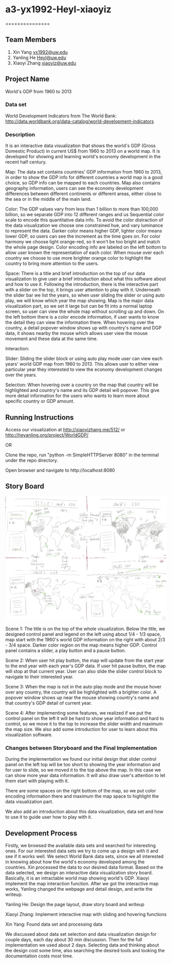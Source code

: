 # a3-yx1992-Heyl-xiaoyiz
===============

## Team Members

1. Xin Yang yx1992@uw.edu
2. Yanling He Heyl@uw.edu
3. Xiaoyi Zhang xiaoyiz@uw.edu

## Project Name

World's GDP from 1960 to 2013

### Data set

World Development Indicators from The World Bank: http://data.worldbank.org/data-catalog/world-development-indicators

### Description

It is an interactive data visualization that shows the world's GDP (Gross Domestic Product) in current US$ from 1960 to 2013 on a world map. It is developed for showing and learning world's economy development in the recent half century. 

Map: The data set contains countries' GDP information from 1960 to 2013, in order to show the GDP info for different countries a world map is a good choice, so GDP info can be mapped to each countries. Map also contains geography information, users can see the economy development differences between different continents or different areas, either close to the sea or in the middle of the main land.

Color: The GDP values vary from less than 1 billion to more than 100,000 billion, so we separate GDP into 12 different ranges and us Sequential color scale to encode this quantitative data info. To avoid the color distraction of the data visualization we choose one constrained hue, and vary luminance to represent the data. Darker color means higher GDP, lighter color means lower GDP, so users can see the increment as the time goes on. For color harmony we choose light orange-red, so it won't be too bright and match the whole page design. Color encoding info are labeled on the left bottom to allow user known the representation of each color. When mouse over each country we choose to use more brighter orange color to highlight the country to bring more attention to the users.

Space: There is a title and brief introduction on the top of our data visualization to give user a brief introduction about what this software about and how to use it. Following the introduction, there is the interactive part with a slider on the top, it brings user attention to play with it. Underneath the slider bar we list the years, so when user sliding the slider or using auto play, we will know which year the map showing. Map is the major data visualization part, so we set it large but can be fit into a normal laptop screen, so user can view the whole map without scrolling up and down. On the left bottom there is a color encode information, if user wants to know the detail they can view the information there. When hovering over the country, a detail popover window shows up with country's name and DGP data, it shows nearby the mouse which allows user view the mouse movement and these data at the same time.

Interaction:

Slider: Sliding the slider block or using auto play mode user can view each years' world GDP map from 1960 to 2013. This allows user to either view particular year they interested to view the economy development changes over the years.

Selection: When hovering over a country on the map that country will be highlighted and country's name and its GDP detail will popover. This give more detail information for the users who wants to learn more about specific country or GDP amount.

## Running Instructions

Access our visualization at http://xiaoyizhang.me/512/ or http://heyanling.org/project/WorldGDP/

OR

Clone the repo, run "python -m SimpleHTTPServer 8080" in the terminal under the repo directory.

Open browser and navigate to http://localhost:8080

## Story Board

![alt tag](img/storyboard.jpeg)

Scene 1: The title is on the top of the whole visualization. Below the title, we designed control panel and legend on the left using about 1/4 - 1/3 space, map start with the 1960's world GDP information on the right with about 2/3 - 3/4 space. Darker color region on the map means higher GDP. Control panel contains a slider, a play button and a pause button.

Scene 2: When user hit play button, the map will update from the start year to the end year with each year's GDP data. If user hit pause button, the map will stop at that current year. User can also slide the slider control block to navigate to their interested year.

Scene 3: When the map is not in the auto play mode and the mouse hover over any country, the country will be highlighted with a brighter color. A popover window shows up near the mouse showing country's name and that country's GDP detail of current year.

Scene 4: After implementing some features, we realized if we put the control panel on the left it will be hard to show year information and hard to control, so we move it to the top to increase the slider width and maximum the map size. We also add some introduction for user to learn about this visualization software.

### Changes between Storyboard and the Final Implementation

During the implementation we found our initial design that slider control panel on the left top will be too short to showing the year information and for user to slide, so we moved it to the top above the map. In this case we can show more year data information. It will also draw user's attention to let them start with playing with it.

There are some spaces on the right bottom of the map, so we put color encoding information there and maximum the map space to highlight the data visualization part.

We also add an introduction about this data visualization, data set and how to use it to guide user how to play with it.

## Development Process
Firstly, we browsed the available data sets and searched for interesting ones. For our interested data sets we try to come up a design with it and see if it works well. We select World Bank data sets, since we all interested in knowing about how the world's economy developed among the countries. Xin processed the data to our desired data format. Based on the data selected, we design an interactive data visualization story board. Basically, it is an intractable world map showing world's GDP. Xiaoyi implement the map interaction function. After we got the interactive map works, Yanling changed the webpage and detail design, and write the writeup. 

Yanling He: Design the page layout, draw story board and writeup

Xiaoyi Zhang: Implement interactive map with sliding and hovering functions

Xin Yang: Found data set and processing data

We discussed about data set selection and data visualization design for couple days, each day about 30 min discussion. Then for the full implementation we used about 2 days. Selecting data and thinking about the design cost some time, also searching the desired tools and looking the documentation costs most time.
